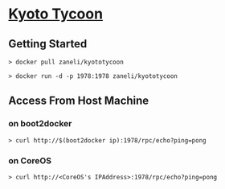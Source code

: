# [Kyoto Tycoon](http://fallabs.com/kyototycoon/)

## Getting Started

```
> docker pull zaneli/kyototycoon

> docker run -d -p 1978:1978 zaneli/kyototycoon
```

## Access From Host Machine

### on boot2docker

```
> curl http://$(boot2docker ip):1978/rpc/echo?ping=pong
```

### on CoreOS

```
> curl http://<CoreOS's IPAddress>:1978/rpc/echo?ping=pong
```
